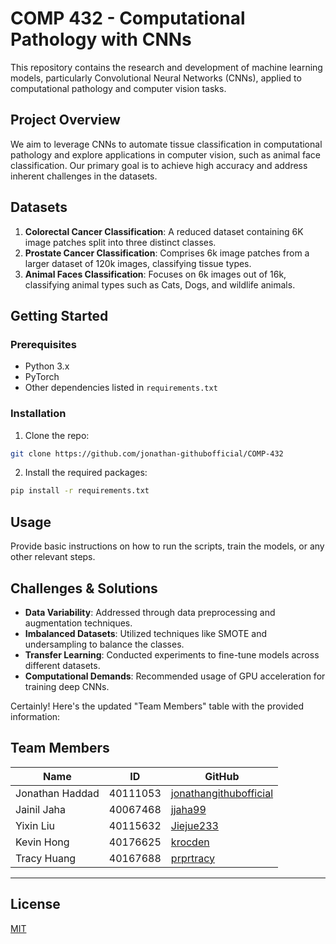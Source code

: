 

# COMP 432 - Computational Pathology with CNNs

This repository contains the research and development of machine learning models, particularly Convolutional Neural Networks (CNNs), applied to computational pathology and computer vision tasks.

## Project Overview

We aim to leverage CNNs to automate tissue classification in computational pathology and explore applications in computer vision, such as animal face classification. Our primary goal is to achieve high accuracy and address inherent challenges in the datasets.

## Datasets

1. **Colorectal Cancer Classification**: A reduced dataset containing 6K image patches split into three distinct classes.
2. **Prostate Cancer Classification**: Comprises 6k image patches from a larger dataset of 120k images, classifying tissue types.
3. **Animal Faces Classification**: Focuses on 6k images out of 16k, classifying animal types such as Cats, Dogs, and wildlife animals.

## Getting Started

### Prerequisites

- Python 3.x
- PyTorch
- Other dependencies listed in `requirements.txt`

### Installation

1. Clone the repo:
```bash
git clone https://github.com/jonathan-githubofficial/COMP-432
```

2. Install the required packages:
```bash
pip install -r requirements.txt
```

## Usage

Provide basic instructions on how to run the scripts, train the models, or any other relevant steps.

## Challenges & Solutions

- **Data Variability**: Addressed through data preprocessing and augmentation techniques.
- **Imbalanced Datasets**: Utilized techniques like SMOTE and undersampling to balance the classes.
- **Transfer Learning**: Conducted experiments to fine-tune models across different datasets.
- **Computational Demands**: Recommended usage of GPU acceleration for training deep CNNs.

Certainly! Here's the updated "Team Members" table with the provided information:


## Team Members

| Name            | ID       | GitHub                              |
|-----------------|----------|-------------------------------------|
| Jonathan Haddad | 40111053 | [jonathangithubofficial](https://github.com/jonathangithubofficial) |
| Jainil Jaha     | 40067468 | [jjaha99](https://github.com/jjaha99)                   |
| Yixin Liu       | 40115632 | [Jiejue233](https://github.com/Jiejue233)                |
| Kevin Hong      | 40176625 | [krocden](https://github.com/krocden)                   |
| Tracy Huang     | 40167688 | [prprtracy](https://github.com/prprtracy)                |

---
## License

[MIT](https://choosealicense.com/licenses/mit/)
